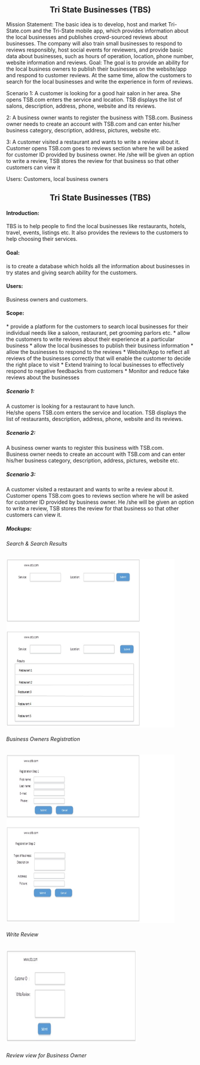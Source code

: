 

<h2 align='center' >Tri State Businesses (TBS)</h2>

Mission Statement:
The basic idea is to develop, host and market Tri-State.com and the Tri-State mobile app, which provides information about the local businesses and publishes crowd-sourced reviews about businesses. The company will also train small businesses to respond to reviews responsibly, host social events for reviewers, and provide basic data about businesses, such as hours of operation, location, phone number, website information and reviews.
Goal:
The goal is to provide an ability for the local business owners to publish their businesses on the website/app and respond to customer reviews. At the same time, allow the customers to search for the local businesses and write the experience in form of reviews.


Scenario
1: A customer is looking for a good hair salon in her area. She opens TSB.com enters the service and location. TSB displays the list of salons, description, address, phone, website and its reviews.

2: A business owner wants to register the business with TSB.com. Business owner needs to create an account with TSB.com and can enter his/her business category, description, address, pictures, website etc.

3: A customer visited a restaurant and wants to write a review about it. Customer opens TSB.com goes to reviews section where he will be asked for customer ID provided by business owner. He /she will be given an option to write a review, TSB stores the review for that business so that other customers can view it

Users: Customers, local business owners 



<html>
<body>
<h2 align='center' >Tri State Businesses (TBS)</h2>

<h4>Introduction:</h4>
<p>TBS is to help people to find the local businesses like restaurants, hotels, travel, events, listings etc.  It also provides the reviews to the customers to help choosing their services.</P>
<h4>Goal:</h4>
 is to create a database which holds all the information about businesses in try states and giving search ability for the customers.
<h4>Users:</h4>
  Business owners and customers.
  
  <h4>Scope:</h4>
  <p>
  * provide a platform for the customers to search local businesses for their individual needs like a saloon, restaurant, pet grooming parlors etc.
* allow the customers to write reviews about their experience at a particular business
* allow the local businesses to publish their business information
* allow the businesses to respond to the reviews
* Website/App to reflect all reviews of the businesses correctly that will enable the customer to decide the right place to visit
* Extend training to local businesses to effectively respond to negative feedbacks from customers
* Monitor and reduce fake reviews about the businesses</p>
<h5>Scenario 1:</h5> 
A customer is looking for a restaurant to have lunch.<br>
He/she opens TSB.com enters the service and location. TSB displays the list of restaurants, description, address, phone, website and its reviews.
<h5>Scenario 2:</h5>
A business owner wants to register this business with TSB.com. <br>
Business owner needs to create an account with TSB.com and can enter his/her business category, description, address, pictures, website etc.
<h5>Scenario 3:</h5>
A customer visited a restaurant and wants to write a review about it.<br>
Customer opens TSB.com goes to reviews section where he will be asked for customer ID provided by business owner.  He /she will be given an option to write a review, TSB stores the review for that business so that other customers can view it.


<h5>Mockups:</h5>

<h6>Search & Search Results</h6>
<img src="TbsSearch.jpg" alt="Smiley face" height="450" width="450">
<h6>Business Owners Registration</h6>
<img src="TbsRegistration.jpg" alt="Smiley face" height="450" width="450">
<h6>Write Review</h6>
<img src="TbsCustReview.jpg" alt="Smiley face" height="250" width="350">
<h6>Review view for Business Owner</h6>
    
